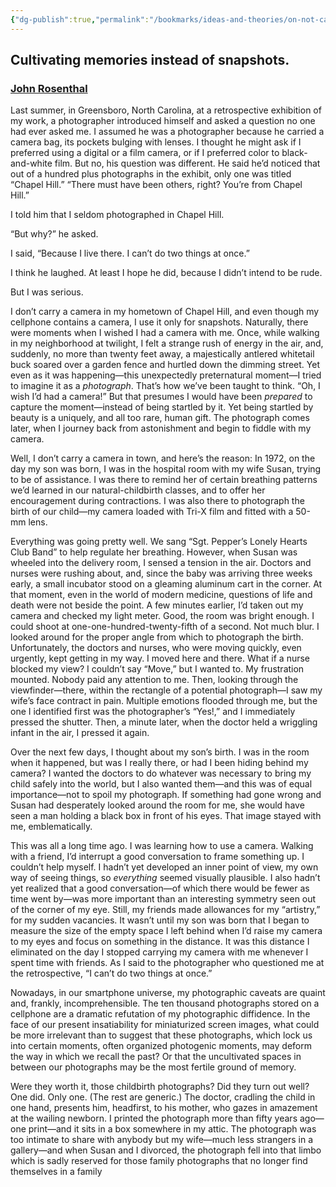 ```yaml
---
{"dg-publish":true,"permalink":"/bookmarks/ideas-and-theories/on-not-carrying-a-camera/","tags":["societies","behavior","experiences","philosophy","psychology"]}
---
```



## Cultivating memories instead of snapshots.

### [John Rosenthal](https://hedgehogreview.com/contributors/john-rosenthal)

Last summer, in Greensboro, North Carolina, at a retrospective exhibition of my work, a photographer introduced himself and asked a question no one had ever asked me. I assumed he was a photographer because he carried a camera bag, its pockets bulging with lenses. I thought he might ask if I preferred using a digital or a film camera, or if I preferred color to black-and-white film. But no, his question was different. He said he’d noticed that out of a hundred plus photographs in the exhibit, only one was titled “Chapel Hill.” “There must have been others, right? You’re from Chapel Hill.” 

I told him that I seldom photographed in Chapel Hill. 

“But why?” he asked. 

I said, “Because I live there. I can’t do two things at once.” 

I think he laughed. At least I hope he did, because I didn’t intend to be rude.

But I was serious.

I don’t carry a camera in my hometown of Chapel Hill, and even though my cellphone contains a camera, I use it only for snapshots. Naturally, there were moments when I wished I had a camera with me. Once, while walking in my neighborhood at twilight, I felt a strange rush of energy in the air, and, suddenly, no more than twenty feet away, a majestically antlered whitetail buck soared over a garden fence and hurtled down the dimming street. Yet even as it was happening—this unexpectedly preternatural moment—I tried to imagine it as a _photograph_. That’s how we’ve been taught to think. “Oh, I wish I’d had a camera!” But that presumes I would have been _prepared_ to capture the moment—instead of being startled by it. Yet being startled by beauty is a uniquely, and all too rare, human gift. The photograph comes later, when I journey back from astonishment and begin to fiddle with my camera.

Well, I don’t carry a camera in town, and here’s the reason: In 1972, on the day my son was born, I was in the hospital room with my wife Susan, trying to be of assistance. I was there to remind her of certain breathing patterns we’d learned in our natural-childbirth classes, and to offer her encouragement during contractions. I was also there to photograph the birth of our child—my camera loaded with Tri-X film and fitted with a 50-mm lens. 

Everything was going pretty well. We sang “Sgt. Pepper’s Lonely Hearts Club Band” to help regulate her breathing. However, when Susan was wheeled into the delivery room, I sensed a tension in the air. Doctors and nurses were rushing about, and, since the baby was arriving three weeks early, a small incubator stood on a gleaming aluminum cart in the corner. At that moment, even in the world of modern medicine, questions of life and death were not beside the point. A few minutes earlier, I’d taken out my camera and checked my light meter. Good, the room was bright enough. I could shoot at one-one-hundred-twenty-fifth of a second. Not much blur. I looked around for the proper angle from which to photograph the birth. Unfortunately, the doctors and nurses, who were moving quickly, even urgently, kept getting in my way. I moved here and there. What if a nurse blocked my view? I couldn’t say “Move,” but I wanted to. My frustration mounted. Nobody paid any attention to me. Then, looking through the viewfinder—there, within the rectangle of a potential photograph—I saw my wife’s face contract in pain. Multiple emotions flooded through me, but the one I identified first was the photographer’s “Yes!,” and I immediately pressed the shutter. Then, a minute later, when the doctor held a wriggling infant in the air, I pressed it again.

Over the next few days, I thought about my son’s birth. I was in the room when it happened, but was I really there, or had I been hiding behind my camera? I wanted the doctors to do whatever was necessary to bring my child safely into the world, but I also wanted them—and this was of equal importance—not to spoil my photograph. If something had gone wrong and Susan had desperately looked around the room for me, she would have seen a man holding a black box in front of his eyes. That image stayed with me, emblematically.

This was all a long time ago. I was learning how to use a camera. Walking with a friend, I’d interrupt a good conversation to frame something up. I couldn’t help myself. I hadn’t yet developed an inner point of view, my own way of seeing things, so _everything_ seemed visually plausible. I also hadn’t yet realized that a good conversation—of which there would be fewer as time went by—was more important than an interesting symmetry seen out of the corner of my eye. Still, my friends made allowances for my “artistry,” for my sudden vacancies. It wasn’t until my son was born that I began to measure the size of the empty space I left behind when I’d raise my camera to my eyes and focus on something in the distance. It was this distance I eliminated on the day I stopped carrying my camera with me whenever I spent time with friends. As I said to the photographer who questioned me at the retrospective, “I can’t do two things at once.”

Nowadays, in our smartphone universe, my photographic caveats are quaint and, frankly, incomprehensible. The ten thousand photographs stored on a cellphone are a dramatic refutation of my photographic diffidence. In the face of our present insatiability for miniaturized screen images, what could be more irrelevant than to suggest that these photographs, which lock us into certain moments, often organized photogenic moments, may deform the way in which we recall the past? Or that the uncultivated spaces in between our photographs may be the most fertile ground of memory.

Were they worth it, those childbirth photographs? Did they turn out well? One did. Only one. (The rest are generic.) The doctor, cradling the child in one hand, presents him, headfirst, to his mother, who gazes in amazement at the wailing newborn. I printed the photograph more than fifty years ago—one print—and it sits in a box somewhere in my attic. The photograph was too intimate to share with anybody but my wife—much less strangers in a gallery—and when Susan and I divorced, the photograph fell into that limbo which is sadly reserved for those family photographs that no longer find themselves in a family